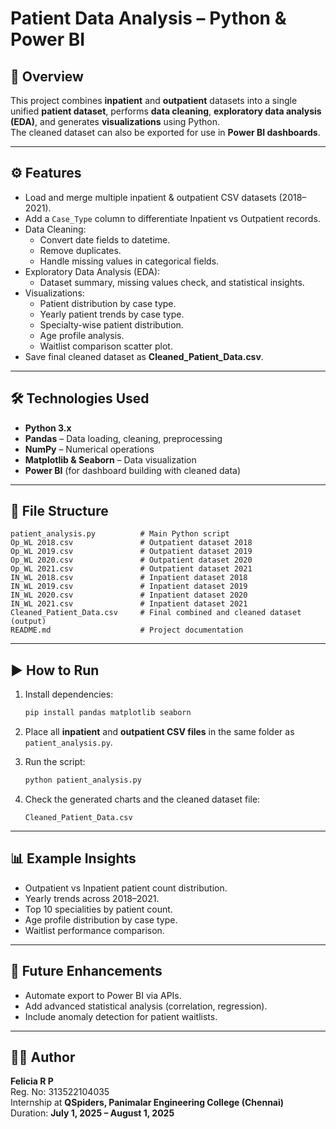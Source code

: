 # Patient Data Analysis – Python & Power BI  

## 📌 Overview  
This project combines **inpatient** and **outpatient** datasets into a single unified **patient dataset**, performs **data cleaning**, **exploratory data analysis (EDA)**, and generates **visualizations** using Python.  
The cleaned dataset can also be exported for use in **Power BI dashboards**.  

---

## ⚙️ Features  
- Load and merge multiple inpatient & outpatient CSV datasets (2018–2021).  
- Add a `Case_Type` column to differentiate Inpatient vs Outpatient records.  
- Data Cleaning:  
  - Convert date fields to datetime.  
  - Remove duplicates.  
  - Handle missing values in categorical fields.  
- Exploratory Data Analysis (EDA):  
  - Dataset summary, missing values check, and statistical insights.  
- Visualizations:  
  - Patient distribution by case type.  
  - Yearly patient trends by case type.  
  - Specialty-wise patient distribution.  
  - Age profile analysis.  
  - Waitlist comparison scatter plot.  
- Save final cleaned dataset as **Cleaned_Patient_Data.csv**.  

---

## 🛠️ Technologies Used  
- **Python 3.x**  
- **Pandas** – Data loading, cleaning, preprocessing  
- **NumPy** – Numerical operations  
- **Matplotlib & Seaborn** – Data visualization  
- **Power BI** (for dashboard building with cleaned data)  

---

## 📂 File Structure  
```
patient_analysis.py          # Main Python script  
Op_WL 2018.csv               # Outpatient dataset 2018  
Op_WL 2019.csv               # Outpatient dataset 2019  
Op_WL 2020.csv               # Outpatient dataset 2020  
Op_WL 2021.csv               # Outpatient dataset 2021  
IN_WL 2018.csv               # Inpatient dataset 2018  
IN_WL 2019.csv               # Inpatient dataset 2019  
IN_WL 2020.csv               # Inpatient dataset 2020  
IN_WL 2021.csv               # Inpatient dataset 2021  
Cleaned_Patient_Data.csv     # Final combined and cleaned dataset (output)  
README.md                    # Project documentation  
```

---

## ▶️ How to Run  
1. Install dependencies:  
   ```bash
   pip install pandas matplotlib seaborn
   ```  

2. Place all **inpatient** and **outpatient CSV files** in the same folder as `patient_analysis.py`.  

3. Run the script:  
   ```bash
   python patient_analysis.py
   ```  

4. Check the generated charts and the cleaned dataset file:  
   ```
   Cleaned_Patient_Data.csv
   ```  

---

## 📊 Example Insights  
- Outpatient vs Inpatient patient count distribution.  
- Yearly trends across 2018–2021.  
- Top 10 specialities by patient count.  
- Age profile distribution by case type.  
- Waitlist performance comparison.  

---

## 🚀 Future Enhancements  
- Automate export to Power BI via APIs.  
- Add advanced statistical analysis (correlation, regression).  
- Include anomaly detection for patient waitlists.  

---

## 👩‍💻 Author  
**Felicia R P**  
Reg. No: 313522104035  
Internship at **QSpiders, Panimalar Engineering College (Chennai)**  
Duration: **July 1, 2025 – August 1, 2025**  
